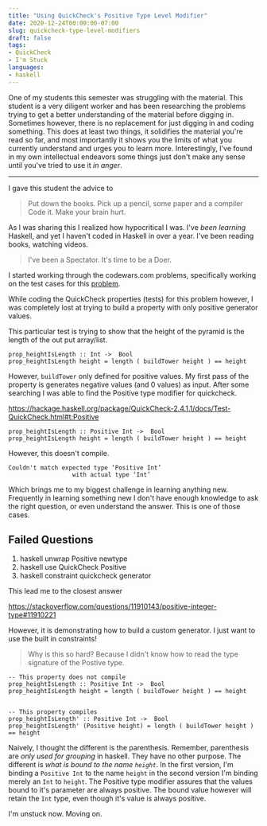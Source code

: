 ```yaml
---
title: "Using QuickCheck's Positive Type Level Modifier"
date: 2020-12-24T00:00:00-07:00
slug: quickcheck-type-level-modifiers
draft: false
tags:
- QuickCheck
- I'm Stuck
languages:
- haskell
---
```


One of my students this semester was struggling with the material. This
student is a very diligent worker and has been researching the problems trying
to get a better understanding of the material before digging in. Sometimes
however, there is no replacement for just digging in and coding something.
This does at least two things, it solidifies the material you're read so far,
and most importantly it shows you the limits of what you currently understand
and urges you to learn more. Interestingly, I've found in my own intellectual
endeavors some things just don't make any sense until you've tried to use it
_in anger_.

---

I gave this student the advice to

> Put down the books.
> Pick up a pencil, some paper and a compiler
> Code it. Make your brain hurt.

As I was sharing this I realized how hypocritical I was. I've *been
learning* Haskell, and yet I haven't coded in Haskell in over a year. I've
been reading books, watching videos.

> I've been a Spectator.
> It's time to be a Doer.

I started working through the codewars.com problems, specifically working on
the test cases for this [problem](https://www.codewars.com/kata/576757b1df89ecf5bd00073b/train/haskell).

While coding the QuickCheck properties (tests) for this problem however, I was
completely lost at trying to build a property with only positive generator
values.

This particular test is trying to show that the height of the pyramid is the
length of the out put array/list.


```
prop_heightIsLength :: Int ->  Bool
prop_heightIsLength height = length ( buildTower height ) == height
```

However, ```buildTower``` only defined for positive values. My first pass of
the property is generates negative values (and 0 values) as input. After some
searching I was able to find the Positive type modifier for quickcheck. 

https://hackage.haskell.org/package/QuickCheck-2.4.1.1/docs/Test-QuickCheck.html#t:Positive

```
prop_heightIsLength :: Positive Int ->  Bool
prop_heightIsLength height = length ( buildTower height ) == height
```

However, this doesn't compile. 

```
Couldn't match expected type ‘Positive Int’
                  with actual type ‘Int’
```

Which brings me to my biggest challenge in learning anything new. Frequently
in learning something new I don't have enough knowledge to ask the right
question, or even understand the answer. This is one of those cases.

## Failed Questions

1. haskell unwrap Positive newtype
1. haskell use QuickCheck Positive
1. haskell constraint quickcheck generator

This lead me to the closest answer

https://stackoverflow.com/questions/11910143/positive-integer-type#11910221

However, it is demonstrating how to build a custom generator. I just want to
use the built in constraints! 

> Why is this so hard?
> Because I didn't know how to read the type signature of the Postive type.

```
-- This property does not compile
prop_heightIsLength :: Positive Int ->  Bool
prop_heightIsLength height = length ( buildTower height ) == height


-- This property compiles
prop_heightIsLength' :: Positive Int ->  Bool
prop_heightIsLength' (Positive height) = length ( buildTower height ) == height
```

Naively, I thought the different is the parenthesis. Remember, parenthesis are
*only used for grouping* in haskell. They have no other purpose. The different
is *what is bound to the name ```height```*. In the first version, I'm binding
a ```Positive Int``` to the name ```height``` in the second version I'm
binding merely an ```Int``` to ```height```. The Positive type modifier
assures that the values bound to it's parameter are always positive. The bound
value however will retain the ```Int``` type, even though it's value is always
positive. 

I'm unstuck now. Moving on.



